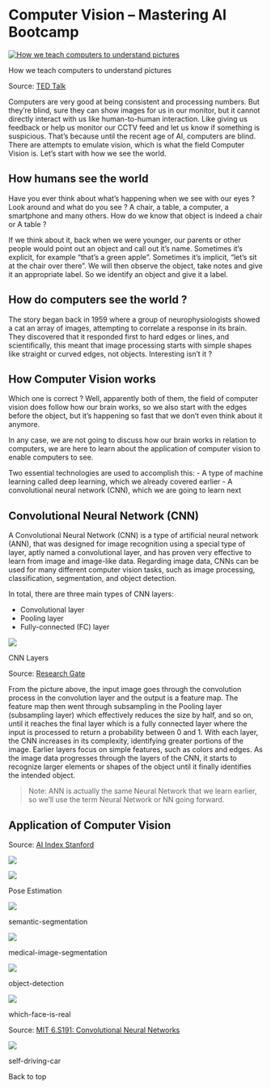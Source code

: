 # Computer Vision – Mastering AI Bootcamp
[![How we teach computers to understand pictures](https://storage.googleapis.com/rg-ai-bootcamp/cnn/computer-vision-leo.png)](https://www.youtube.com/watch?v=40riCqvRoMs)

How we teach computers to understand pictures

Source: [TED Talk](https://www.youtube.com/watch?v=40riCqvRoMs)

Computers are very good at being consistent and processing numbers. But they’re blind, sure they can show images for us in our monitor, but it cannot directly interact with us like human-to-human interaction. Like giving us feedback or help us monitor our CCTV feed and let us know if something is suspicious. That’s because until the recent age of AI, computers are blind. There are attempts to emulate vision, which is what the field Computer Vision is. Let’s start with how we see the world.

How humans see the world
------------------------

Have you ever think about what’s happening when we see with our eyes ? Look around and what do you see ? A chair, a table, a computer, a smartphone and many others. How do we know that object is indeed a chair or A table ?

If we think about it, back when we were younger, our parents or other people would point out an object and call out it’s name. Sometimes it’s explicit, for example “that’s a green apple”. Sometimes it’s implicit, “let’s sit at the chair over there”. We will then observe the object, take notes and give it an appropriate label. So we identify an object and give it a label.

How do computers see the world ?
--------------------------------

The story began back in 1959 where a group of neurophysiologists showed a cat an array of images, attempting to correlate a response in its brain. They discovered that it responded first to hard edges or lines, and scientifically, this meant that image processing starts with simple shapes like straight or curved edges, not objects. Interesting isn’t it ?

How Computer Vision works
-------------------------

Which one is correct ? Well, apparently both of them, the field of computer vision does follow how our brain works, so we also start with the edges before the object, but it’s happening so fast that we don’t even think about it anymore.

In any case, we are not going to discuss how our brain works in relation to computers, we are here to learn about the application of computer vision to enable computers to see.

Two essential technologies are used to accomplish this: - A type of machine learning called deep learning, which we already covered earlier - A convolutional neural network (CNN), which we are going to learn next

Convolutional Neural Network (CNN)
----------------------------------

A Convolutional Neural Network (CNN) is a type of artificial neural network (ANN), that was designed for image recognition using a special type of layer, aptly named a convolutional layer, and has proven very effective to learn from image and image-like data. Regarding image data, CNNs can be used for many different computer vision tasks, such as image processing, classification, segmentation, and object detection.

In total, there are three main types of CNN layers:

*   Convolutional layer
*   Pooling layer
*   Fully-connected (FC) layer

![](https://storage.googleapis.com/rg-ai-bootcamp/cnn/convnet-layers.png)

CNN Layers

Source: [Research Gate](https://www.researchgate.net/figure/Simple-Model-of-Convolutional-Neural-Network_fig2_344622537)

From the picture above, the input image goes through the convolution process in the convolution layer and the output is a feature map. The feature map then went through subsampling in the Pooling layer (subsampling layer) which effectively reduces the size by half, and so on, until it reaches the final layer which is a fully connected layer where the input is processed to return a probability between 0 and 1. With each layer, the CNN increases in its complexity, identifying greater portions of the image. Earlier layers focus on simple features, such as colors and edges. As the image data progresses through the layers of the CNN, it starts to recognize larger elements or shapes of the object until it finally identifies the intended object.

> Note: ANN is actually the same Neural Network that we learn earlier, so we’ll use the term Neural Network or NN going forward.

Application of Computer Vision
------------------------------

Source: [AI Index Stanford](https://aiindex.stanford.edu/wp-content/uploads/2023/04/HAI_AI-Index-Report-2023_CHAPTER_2.pdf)

![](https://storage.googleapis.com/rg-ai-bootcamp/cnn/face-detection.png)

![](https://storage.googleapis.com/rg-ai-bootcamp/cnn/human-pose-estimation.png)

Pose Estimation

![](https://storage.googleapis.com/rg-ai-bootcamp/cnn/semantic-segmentation.png)

semantic-segmentation

![](https://storage.googleapis.com/rg-ai-bootcamp/cnn/medical-image-segmentation.png)

medical-image-segmentation

![](https://storage.googleapis.com/rg-ai-bootcamp/cnn/object-detection.png)

object-detection

![](https://storage.googleapis.com/rg-ai-bootcamp/cnn/which-face-is-real.png)

which-face-is-real

Source: [MIT 6.S191: Convolutional Neural Networks](https://www.youtube.com/watch?v=NmLK_WQBxB4)

![](https://storage.googleapis.com/rg-ai-bootcamp/cnn/self-driving-car.png)

self-driving-car

Back to top